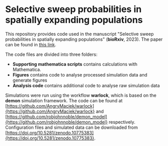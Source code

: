 # Selective sweep probabilities in spatially expanding populations
 
This repository provides code used in the manuscript "Selective sweep probabilities in spatially expanding populations" (**bioRxiv**, 2023). The paper can be found in [this link](https://doi.org/10.1101/2023.11.27.568915).

The code files are divided into three folders:
- **Supporting mathematica scripts** contains calculations with Mathematica.
- **Figures** contains code to analyse processed simulation data and generate figures
- **Analysis code** contains additional code to analyse raw simulation data

Simulations were run using the workflow **warlock**, which is based on the **demon** simulation framework. The code can be found at [https://github.com/AngryMaciek/warlock]{https://github.com/AngryMaciek/warlock} and [https://github.com/robjohnnoble/demon_model]{https://github.com/robjohnnoble/demon_model} respectively. Configuration files and simulated data can be downloaded from [https://doi.org/10.5281/zenodo.10775383]{https://doi.org/10.5281/zenodo.10775383}.
